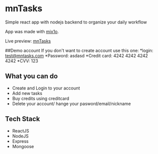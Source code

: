 # mnTasks

Simple react app with nodejs backend to organize your daily workflow

App was made with [mix1o].

Live preview: [mnTasks]

##Demo account
If you don't want to create account use this one:
*login: test@mntasks.com
*Password: asdasd
*Credit card: 4242 4242 4242 4242
*CVV: 123


## What you can do

- Create and Login to your account
- Add new tasks
- Buy credits using creditcard
- Delete your account/ hange your pasword/email/nickname

## Tech Stack

- ReactJS
- NodeJS
- Express
- Mongoose

[mix1o]: https://github.com/mix1o
[mntasks]: https://mntasks.herokuapp.com/
